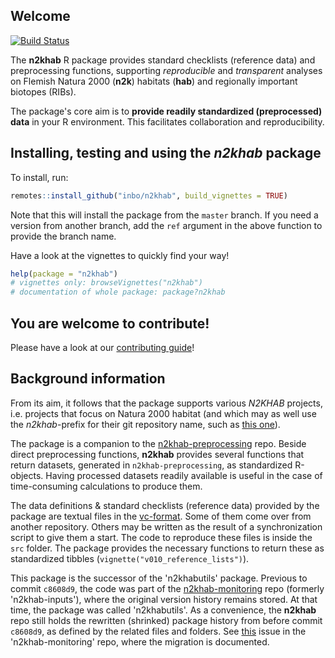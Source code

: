 ## Welcome

[![Build Status](https://travis-ci.com/inbo/n2khab.svg?branch=master)](https://travis-ci.com/inbo/n2khab)

The **n2khab** R package provides standard checklists (reference data) and preprocessing functions, supporting _reproducible_ and _transparent_ analyses on Flemish Natura 2000 (**n2k**) habitats (**hab**) and regionally important biotopes (RIBs).

The package's core aim is to **provide readily standardized (preprocessed) data** in your R environment.
This facilitates collaboration and reproducibility.


## Installing, testing and using the _n2khab_ package

To install, run:

```r
remotes::install_github("inbo/n2khab", build_vignettes = TRUE)
```

Note that this will install the package from the `master` branch.
If you need a version from another branch, add the `ref` argument in the above function to provide the branch name.

Have a look at the vignettes to quickly find your way!

```r
help(package = "n2khab")
# vignettes only: browseVignettes("n2khab")
# documentation of whole package: package?n2khab
```


## You are welcome to contribute!

Please have a look at our [contributing guide](.github/CONTRIBUTING.md)!


## Background information

From its aim, it follows that the package supports various _N2KHAB_ projects, i.e. projects that focus on Natura 2000 habitat (and which may as well use the _n2khab_-prefix for their git repository name, such as [this one](https://github.com/inbo/n2khab-monitoring)).

The package is a companion to the [n2khab-preprocessing](https://github.com/inbo/n2khab-preprocessing) repo.
Beside direct preprocessing functions, **n2khab** provides several functions that return datasets, generated in `n2khab-preprocessing`, as standardized R-objects.
Having processed datasets readily available is useful in the case of time-consuming calculations to produce them.

The data definitions & standard checklists (reference data) provided by the package are textual files in the [vc-format](https://ropensci.github.io/git2rdata/index.html).
Some of them come over from another repository.
Others may be written as the result of a synchronization script to give them a start.
The code to reproduce these files is inside the `src` folder.
The package provides the necessary functions to return these as standardized tibbles (`vignette("v010_reference_lists")`).

This package is the successor of the 'n2khabutils' package.
Previous to commit `c8608d9`, the code was part of the [n2khab-monitoring](https://github.com/inbo/n2khab-monitoring) repo (formerly 'n2khab-inputs'), where the original version history remains stored.
At that time, the package was called 'n2khabutils'.
As a convenience, the **n2khab** repo still holds the rewritten (shrinked) package history from before commit `c8608d9`, as defined by the related files and folders.
See [this](https://github.com/inbo/n2khab-monitoring/issues/28) issue in the 'n2khab-monitoring' repo, where the migration is documented.

